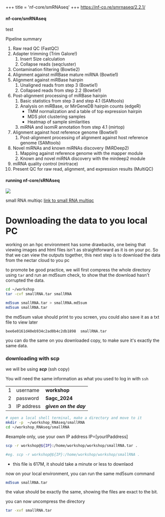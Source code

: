 +++
title = 'nf-core/smRNAseq'
+++
https://nf-co.re/smrnaseq/2.2.1/

#### nf-core/smRNAseq
test

Pipeline summary
1. Raw read QC (FastQC)
2. Adapter trimming (Trim Galore!)
	1. Insert Size calculation
	2. Collapse reads (seqcluster)
3. Contamination filtering (Bowtie2)
4. Alignment against miRBase mature miRNA (Bowtie1)
5. Alignment against miRBase hairpin
	1. Unaligned reads from step 3 (Bowtie1)
	2. Collapsed reads from step 2.2 (Bowtie1)
6. Post-alignment processing of miRBase hairpin
	1. Basic statistics from step 3 and step 4.1 (SAMtools)
	2. Analysis on miRBase, or MirGeneDB hairpin counts (edgeR)
		- TMM normalization and a table of top expression hairpin
		- MDS plot clustering samples
		- Heatmap of sample similarities
	3. miRNA and isomiR annotation from step 4.1 (mirtop)
7. Alignment against host reference genome (Bowtie1)
	1. Post-alignment processing of alignment against host reference genome (SAMtools)
8. Novel miRNAs and known miRNAs discovery (MiRDeep2)
	1. Mapping against reference genome with the mapper module
	2. Known and novel miRNA discovery with the mirdeep2 module
9. miRNA quality control (mirtrace)
10. Present QC for raw read, alignment, and expression results (MultiQC)

#### running nf-core/sRNAseq
![](/sRNA/smRNAseq_log.png)

small RNA multiqc
[link to small RNA multiqc](../workshop-small-RNAseq_multiqc_report.html)


# Downloading the data to you local PC
working on an hpc environment has some drawbacks, one being that viewing images and html files isn't as straightforward as it is on your pc. So that we can view the outputs together, this next step is to download the data from the nectar cloud to you pc 

to promote be good practice, we will first compress the whole directory using `tar` and run an md5sum check, to show that the download hasn't corrupted the data.

```bash
cd ~/workshop
tar -cvf smallRNA.tar smallRNA

md5sum smallRNA.tar > smallRNA.md5sum
md5sum smallRNA.tar
```
the md5sum value should print to you screen, you could also save it as a txt file to view later 
```
bee6e0161d40eb934c2ad0b4c2db1898  smallRNA.tar
```
you can do the same on you downloaded copy, to make sure it's exactly the same data.

### downloading with scp
we will be using ***scp*** (ssh copy)

You will need the same information as what you used to log in with `ssh`

|   |            |                        |
|---|------------|------------------------|
| 1 | username   | **workshop**           |
| 2 | password   | **Sagc_2024**          |
| 3 | IP address | ***given on the day*** |

```bash
# open a local shell terminal, make a directory and move to it
mkdir -p  ~/workshop_RNAseq/smallRNA 
cd ~/workshop_RNAseq/smallRNA
```

#example only, use your own IP address
IP=[yourIPaddress]
```bash
scp -r workshop@${IP}:/home/workshop/workshop/smallRNA.tar .

#eg. scp -r workshop@${IP}:/home/workshop/workshop/smallRNA . 
```
- this file is 617M, it should take a minute or less to downlaod

now on your local environment, you can run the same md5sum command

```bash
md5sum smallRNA.tar
```
the value should be exactly the same, showing the files are exact to the bit.

you can now uncompress the directory
```bash
tar -xvf smallRNA.tar
```
